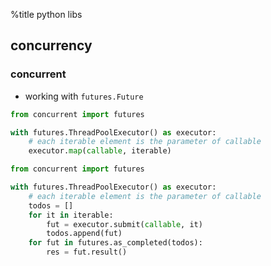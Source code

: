 %title python libs

## concurrency

### concurrent

* working with `futures.Future`

```python
from concurrent import futures

with futures.ThreadPoolExecutor() as executor:
    # each iterable element is the parameter of callable
    executor.map(callable, iterable)
```

```python
from concurrent import futures

with futures.ThreadPoolExecutor() as executor:
    # each iterable element is the parameter of callable
    todos = []
    for it in iterable:
        fut = executor.submit(callable, it)
        todos.append(fut)
    for fut in futures.as_completed(todos):
        res = fut.result()
```
